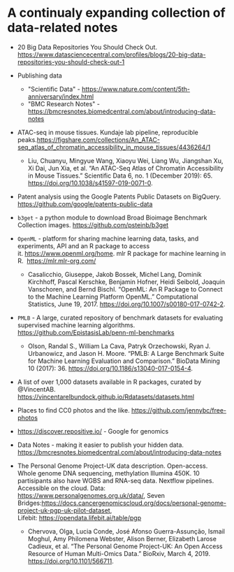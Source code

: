 # A continualy expanding collection of data-related notes


- 20 Big Data Repositories You Should Check Out. https://www.datasciencecentral.com/profiles/blogs/20-big-data-repositories-you-should-check-out-1

- Publishing data
    - "Scientific Data" - https://www.nature.com/content/5th-anniversary/index.html
    - "BMC Research Notes" - https://bmcresnotes.biomedcentral.com/about/introducing-data-notes


- ATAC-seq in mouse tissues. Kundaje lab pipeline, reproducible peaks.https://figshare.com/collections/An_ATAC-seq_atlas_of_chromatin_accessibility_in_mouse_tissues/4436264/1
    - Liu, Chuanyu, Mingyue Wang, Xiaoyu Wei, Liang Wu, Jiangshan Xu, Xi Dai, Jun Xia, et al. “An ATAC-Seq Atlas of Chromatin Accessibility in Mouse Tissues.” Scientific Data 6, no. 1 (December 2019): 65. https://doi.org/10.1038/s41597-019-0071-0.


- Patent analysis using the Google Patents Public Datasets on BigQuery. https://github.com/google/patents-public-data

- `b3get` - a python module to download Broad Bioimage Benchmark Collection images. https://github.com/psteinb/b3get

- `OpenML` - platform for sharing machine learning data, tasks, and experiments, API and an R package to access it. https://www.openml.org/home. mlr R package for machine learning in R.  https://mlr.mlr-org.com/
    - Casalicchio, Giuseppe, Jakob Bossek, Michel Lang, Dominik Kirchhoff, Pascal Kerschke, Benjamin Hofner, Heidi Seibold, Joaquin Vanschoren, and Bernd Bischl. “OpenML: An R Package to Connect to the Machine Learning Platform OpenML.” Computational Statistics, June 19, 2017. https://doi.org/10.1007/s00180-017-0742-2.


- `PMLB` - A large, curated repository of benchmark datasets for evaluating supervised machine learning algorithms. https://github.com/EpistasisLab/penn-ml-benchmarks
   - Olson, Randal S., William La Cava, Patryk Orzechowski, Ryan J. Urbanowicz, and Jason H. Moore. “PMLB: A Large Benchmark Suite for Machine Learning Evaluation and Comparison.” BioData Mining 10 (2017): 36. https://doi.org/10.1186/s13040-017-0154-4.

- A list of over 1,000 datasets available in R packages, curated by @VincentAB. https://vincentarelbundock.github.io/Rdatasets/datasets.html

- Places to find CC0 photos and the like. https://github.com/jennybc/free-photos

- https://discover.repositive.io/ - Google for genomics

- Data Notes - making it easier to publish your hidden data. https://bmcresnotes.biomedcentral.com/about/introducing-data-notes

- The Personal Genome Project-UK data description. Open-access. Whole genome DNA sequencing, methylation Illumina 450K. 10 partisipants also have WGBS and RNA-seq data. Nextflow pipelines. Accessible on the cloud. Data: https://www.personalgenomes.org.uk/data/, Seven Bridges:https://docs.cancergenomicscloud.org/docs/personal-genome-project-uk-pgp-uk-pilot-dataset, Lifebit: https://opendata.lifebit.ai/table/pgp
    - Chervova, Olga, Lucia Conde, José Afonso Guerra-Assunção, Ismail Moghul, Amy Philomena Webster, Alison Berner, Elizabeth Larose Cadieux, et al. “The Personal Genome Project-UK: An Open Access Resource of Human Multi-Omics Data.” BioRxiv, March 4, 2019. https://doi.org/10.1101/566711.

